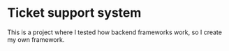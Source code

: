 # Ticket support system
 
 This is a project where I tested how backend frameworks work, so I create my own framework.
